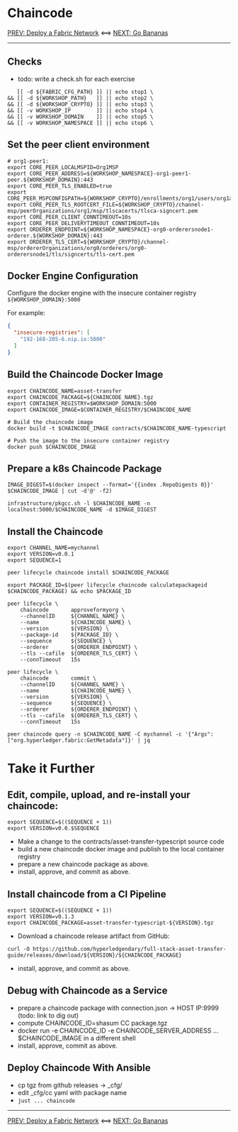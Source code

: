 # Chaincode

[PREV: Deploy a Fabric Network](20-fabric.md) <==> [NEXT: Go Bananas](40-bananas.md)

---

## Checks

- todo: write a check.sh for each exercise
```shell
   [[ -d ${FABRIC_CFG_PATH} ]] || echo stop1 \
&& [[ -d ${WORKSHOP_PATH}   ]] || echo stop2 \
&& [[ -d ${WORKSHOP_CRYPTO} ]] || echo stop3 \
&& [[ -v WORKSHOP_IP        ]] || echo stop4 \
&& [[ -v WORKSHOP_DOMAIN    ]] || echo stop5 \
&& [[ -v WORKSHOP_NAMESPACE ]] || echo stop6 \

```


## Set the peer client environment

```shell
# org1-peer1: 
export CORE_PEER_LOCALMSPID=Org1MSP
export CORE_PEER_ADDRESS=${WORKSHOP_NAMESPACE}-org1-peer1-peer.${WORKSHOP_DOMAIN}:443
export CORE_PEER_TLS_ENABLED=true
export CORE_PEER_MSPCONFIGPATH=${WORKSHOP_CRYPTO}/enrollments/org1/users/org1admin/msp
export CORE_PEER_TLS_ROOTCERT_FILE=${WORKSHOP_CRYPTO}/channel-msp/peerOrganizations/org1/msp/tlscacerts/tlsca-signcert.pem
export CORE_PEER_CLIENT_CONNTIMEOUT=10s
export CORE_PEER_DELIVERYTIMEOUT_CONNTIMEOUT=10s
export ORDERER_ENDPOINT=${WORKSHOP_NAMESPACE}-org0-orderersnode1-orderer.${WORKSHOP_DOMAIN}:443
export ORDERER_TLS_CERT=${WORKSHOP_CRYPTO}/channel-msp/ordererOrganizations/org0/orderers/org0-orderersnode1/tls/signcerts/tls-cert.pem

```

## Docker Engine Configuration

Configure the docker engine with the insecure container registry `${WORKSHOP_DOMAIN}:5000`

For example: 
```json
{
  "insecure-registries": [
    "192-168-205-6.nip.io:5000"
  ]
}
```


## Build the Chaincode Docker Image

```shell
export CHAINCODE_NAME=asset-transfer
export CHAINCODE_PACKAGE=${CHAINCODE_NAME}.tgz
export CONTAINER_REGISTRY=$WORKSHOP_DOMAIN:5000
export CHAINCODE_IMAGE=$CONTAINER_REGISTRY/$CHAINCODE_NAME

# Build the chaincode image
docker build -t $CHAINCODE_IMAGE contracts/$CHAINCODE_NAME-typescript

# Push the image to the insecure container registry
docker push $CHAINCODE_IMAGE

```


## Prepare a k8s Chaincode Package

```shell
IMAGE_DIGEST=$(docker inspect --format='{{index .RepoDigests 0}}' $CHAINCODE_IMAGE | cut -d'@' -f2)

infrastructure/pkgcc.sh -l $CHAINCODE_NAME -n localhost:5000/$CHAINCODE_NAME -d $IMAGE_DIGEST

```

## Install the Chaincode

```shell
export CHANNEL_NAME=mychannel
export VERSION=v0.0.1
export SEQUENCE=1

```

```shell
peer lifecycle chaincode install $CHAINCODE_PACKAGE

export PACKAGE_ID=$(peer lifecycle chaincode calculatepackageid $CHAINCODE_PACKAGE) && echo $PACKAGE_ID

peer lifecycle \
	chaincode       approveformyorg \
	--channelID     ${CHANNEL_NAME} \
	--name          ${CHAINCODE_NAME} \
	--version       ${VERSION} \
	--package-id    ${PACKAGE_ID} \
	--sequence      ${SEQUENCE} \
	--orderer       ${ORDERER_ENDPOINT} \
	--tls --cafile  ${ORDERER_TLS_CERT} \
	--connTimeout   15s

peer lifecycle \
	chaincode       commit \
	--channelID     ${CHANNEL_NAME} \
	--name          ${CHAINCODE_NAME} \
	--version       ${VERSION} \
	--sequence      ${SEQUENCE} \
	--orderer       ${ORDERER_ENDPOINT} \
	--tls --cafile  ${ORDERER_TLS_CERT} \
	--connTimeout   15s

```

```shell
peer chaincode query -n $CHAINCODE_NAME -C mychannel -c '{"Args":["org.hyperledger.fabric:GetMetadata"]}' | jq

```


# Take it Further 

## Edit, compile, upload, and re-install your chaincode: 

```shell
export SEQUENCE=$((SEQUENCE + 1))
export VERSION=v0.0.$SEQUENCE

```

- Make a change to the contracts/asset-transfer-typescript source code 
- build a new chaincode docker image and publish to the local container registry  
- prepare a new chaincode package as above.
- install, approve, and commit as above.


## Install chaincode from a CI Pipeline

```shell
export SEQUENCE=$((SEQUENCE + 1))
export VERSION=v0.1.3
export CHAINCODE_PACKAGE=asset-transfer-typescript-${VERSION}.tgz

```

- Download a chaincode release artifact from GitHub:
```shell
curl -O https://github.com/hyperledgendary/full-stack-asset-transfer-guide/releases/download/${VERSION}/${CHAINCODE_PACKAGE}

```

- install, approve, and commit as above. 


## Debug with Chaincode as a Service 

- prepare a chaincode package with connection.json -> HOST IP:9999  (todo: link to dig out)
- compute CHAINCODE_ID=shasum CC package.tgz 
- docker run -e CHAINCODE_ID -e CHAINCODE_SERVER_ADDRESS ... $CHAINCODE_IMAGE in a different shell 
- install, approve, commit as above. 


## Deploy Chaincode With Ansible 

- cp tgz from github releases -> _cfg/
- edit _cfg/cc yaml with package name 
- `just ... chaincode`  


---

[PREV: Deploy a Fabric Network](20-fabric.md) <==> [NEXT: Go Bananas](40-bananas.md)
